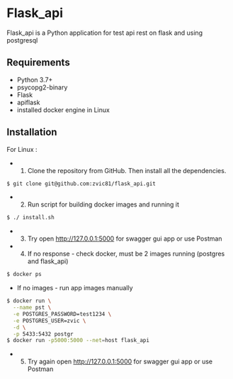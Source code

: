 


# Flask_api
Flask_api is a Python application for test api rest on flask and using postgresql




## Requirements

- Python 3.7+
- psycopg2-binary
- Flask
- apiflask
- installed docker engine in Linux

## Installation

For Linux :
- 1) Clone the repository from GitHub. Then install all the dependencies.
```bash
$ git clone git@github.com:zvic81/flask_api.git
```
- 2) Run script for building docker images and running it
```bash
$ ./ install.sh
```
- 3) Try open http://127.0.0.1:5000 for swagger gui app or use Postman
- 4) If no response - check docker, must be  2 images running (postgres and flask_api)
```bash
$ docker ps
```
- If no images - run app images manually
```bash
$ docker run \
  --name pst \
  -e POSTGRES_PASSWORD=test1234 \
  -e POSTGRES_USER=zvic \
  -d \
  -p 5433:5432 postgr
$ docker run -p5000:5000 --net=host flask_api
```
- 5) Try again open http://127.0.0.1:5000 for swagger gui app or use Postman
